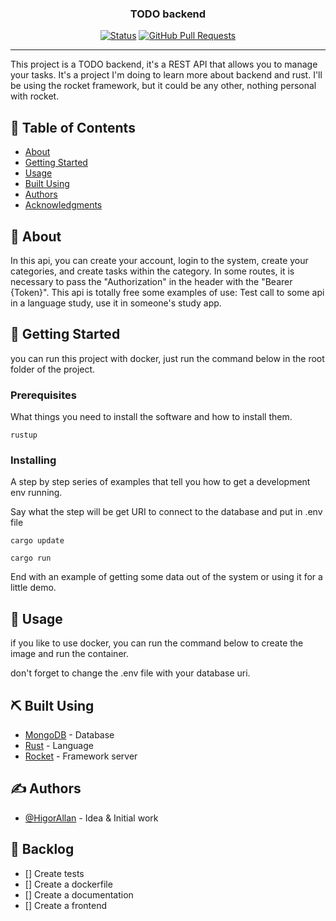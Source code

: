 <h3 align="center">TODO backend</h3>

<div align="center">

[![Status](https://img.shields.io/badge/status-active-success.svg)]()
[![GitHub Pull Requests](https://img.shields.io/github/issues-pr/kylelobo/The-Documentation-Compendium.svg)](https://github.com/higoraln/todo_backend_rust/pulls)

</div>

---

<p>
This project is a TODO backend, it's a REST API that allows you to manage your tasks.
It's a project I'm doing to learn more about backend and rust. I'll be using the rocket framework, but it could be any other, nothing personal with rocket.
</p>

## 📝 Table of Contents

- [About](#about)
- [Getting Started](#getting_started)
- [Usage](#usage)
- [Built Using](#built_using)
- [Authors](#authors)
- [Acknowledgments](#backlog)

## 🧐 About <a name = "about"></a>

In this api, you can create your account, login to the system, create your categories, and create tasks within the category. In some routes, it is necessary to pass the "Authorization" in the header with the "Bearer {Token}". This api is totally free some examples of use: Test call to some api in a language study, use it in someone's study app.

## 🏁 Getting Started <a name = "getting_started"></a>

you can run this project with docker, just run the command below in the root folder of the project.

### Prerequisites

What things you need to install the software and how to install them.

```
rustup
```

### Installing

A step by step series of examples that tell you how to get a development env running.

Say what the step will be get URI to connect to the database and put in .env file

```
cargo update
```
```
cargo run
```

End with an example of getting some data out of the system or using it for a little demo.


## 🎈 Usage <a name="usage"></a>

if you like to use docker, you can run the command below to create the image and run the container.

don't forget to change the .env file with your database uri.

## ⛏️ Built Using <a name = "built_using"></a>

- [MongoDB](https://www.mongodb.com/) - Database
- [Rust](https://www.rust-lang.org/) - Language
- [Rocket](https://rocket.rs/) - Framework server

## ✍️ Authors <a name = "authors"></a>

- [@HigorAllan](https://github.com/higoraln) - Idea & Initial work

## 🎉 Backlog <a name = "backlog"></a>

- [] Create tests
- [] Create a dockerfile
- [] Create a documentation
- [] Create a frontend
